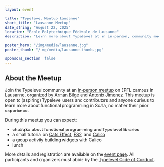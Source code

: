 ```yaml
---
layout: event

title: "Typelevel Meetup Lausanne"
short_title: "Lausanne Meetup"
date_string: "August 22, 2025"
location: "École Polytechnique Fédérale de Lausanne"
description: "Learn more about Typelevel at an in-person, community meetup"

poster_hero: "/img/media/lausanne.jpg"
poster_thumb: "/img/media/lausanne-thumb.jpg"

sponsors_section: false
---
```


## About the Meetup

Join the Typelevel community at an [in-person meetup][luma] on EPFL campus in Lausanne, organized by [Arman Bilge] and [Antonio Jimenez]. This meetup is open to (aspiring) Typelevel users and contributors and anyone curious to learn more about functional programming in Scala, no matter their prior experience.

During this meetup you can expect:

* chat/q&a about functional programming and Typelevel libraries
* a small tutorial on [Cats Effect], [FS2], and [Calico]
* a group activity building widgets with Calico
* lunch

More details and registration are available on the [event page][luma]. All participants and organizers must abide by the [Typelevel Code of Conduct].

[Arman Bilge]: https://github.com/armanbilge
[Antonio Jimenez]: https://github.com/antoniojimeneznieto
[Typelevel Code of Conduct]: /code-of-conduct.html
[Cats Effect]: /cats-effect
[FS2]: https://fs2.io/
[Calico]: https://armanbilge.github.io/calico
[luma]: https://lu.ma/g7qow6h3

